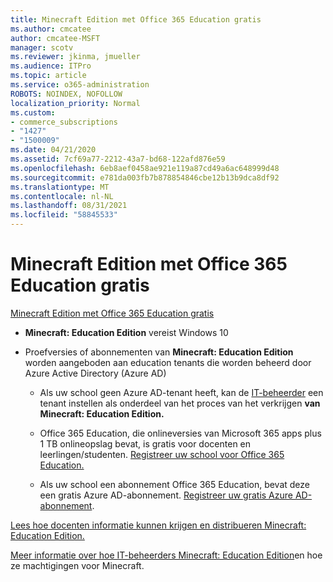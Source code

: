 ```yaml
---
title: Minecraft Edition met Office 365 Education gratis
ms.author: cmcatee
author: cmcatee-MSFT
manager: scotv
ms.reviewer: jkinma, jmueller
ms.audience: ITPro
ms.topic: article
ms.service: o365-administration
ROBOTS: NOINDEX, NOFOLLOW
localization_priority: Normal
ms.custom:
- commerce_subscriptions
- "1427"
- "1500009"
ms.date: 04/21/2020
ms.assetid: 7cf69a77-2212-43a7-bd68-122afd876e59
ms.openlocfilehash: 6eb8aef0458ae921e119a87cd49a6ac648999d48
ms.sourcegitcommit: e781da003fb7b878854846cbe12b13b9dca8df92
ms.translationtype: MT
ms.contentlocale: nl-NL
ms.lasthandoff: 08/31/2021
ms.locfileid: "58845533"
---
```

# <a name="minecraft-edition-with-office-365-education-for-free"></a>Minecraft Edition met Office 365 Education gratis

[Minecraft Edition met Office 365 Education gratis](https://docs.microsoft.com/education/windows/get-minecraft-for-education)
  
- **Minecraft: Education Edition** vereist Windows 10

- Proefversies of abonnementen van **Minecraft: Education Edition** worden aangeboden aan education tenants die worden beheerd door Azure Active Directory (Azure AD)

  - Als uw school geen Azure AD-tenant heeft, kan de [IT-beheerder](https://docs.microsoft.com/education/windows/school-get-minecraft) een tenant instellen als onderdeel van het proces van het verkrijgen **van Minecraft: Education Edition.**

  - Office 365 Education, die onlineversies van Microsoft 365 apps plus 1 TB onlineopslag bevat, is gratis voor docenten en leerlingen/studenten. [Registreer uw school voor Office 365 Education.](https://www.microsoft.com/education/products/office)

  - Als uw school een abonnement Office 365 Education, bevat deze een gratis Azure AD-abonnement. [Registreer uw gratis Azure AD-abonnement](https://msdn.microsoft.com/library/windows/hardware/mt703369%28v=vs.85%29.aspx).

[Lees hoe docenten informatie kunnen krijgen en distribueren Minecraft: Education Edition.](https://docs.microsoft.com/education/windows/teacher-get-minecraft)
  
[Meer informatie over hoe IT-beheerders Minecraft: Education Edition](https://docs.microsoft.com/education/windows/school-get-minecraft)en hoe ze machtigingen voor Minecraft.